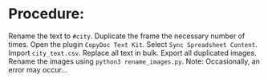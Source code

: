 # Procedure:

Rename the text to `#city`.
Duplicate the frame the necessary number of times.
Open the plugin `CopyDoc Text Kit`.
Select `Sync Spreadsheet Content`.
Import `city_text.csv`.
Replace all text in bulk.
Export all duplicated images.
Rename the images using `python3 rename_images.py`.
Note: Occasionally, an error may occur...
